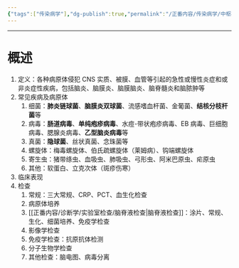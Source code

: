 ```yaml
---
{"tags":["传染病学"],"dg-publish":true,"permalink":"/正番内容/传染病学/中枢神经系统感染性疾病/","dgPassFrontmatter":true}
---
```


---
# 概述
1. 定义：各种病原体侵犯 CNS 实质、被膜、血管等引起的急性或慢性炎症和或非炎症性疾病，包括脑炎、脑膜炎、脑膜脑炎、脑脊髓炎和脑脓肿等
2. 常见疾病及病原体
	1. 细菌：**肺炎链球菌**、**脑膜炎双球菌**、流感嗜血杆菌、金葡菌、**结核分枝杆菌**等
	2. 病毒：**肠道病毒**、**单纯疱疹病毒**、水痘-带状疱疹病毒、EB 病毒、巨细胞病毒、腮腺炎病毒、**乙型脑炎病毒**等
	3. 真菌：**隐球菌**、丝状真菌、念珠菌等
	4. 螺旋体：梅毒螺旋体、伯氏疏螺旋体（莱姆病）、钩端螺旋体
	5. 寄生虫：猪带绦虫、血吸虫、肺吸虫、弓形虫、阿米巴原虫、疟原虫
	6. 其他：软蛋白、立克次体（斑疹伤寒）
3. 临床表现
4. 检查
	1. 常规：三大常规、CRP、PCT、血生化检查
	2. 病原体培养
	3. [[正番内容/诊断学/实验室检查/脑脊液检查\|脑脊液检查]]：涂片、常规、生化、细菌培养、免疫学检查
	4. 影像学检查
	5. 免疫学检查：抗原抗体检测
	6. 分子生物学检查
	7. 其他检查：脑电图、病毒分离
